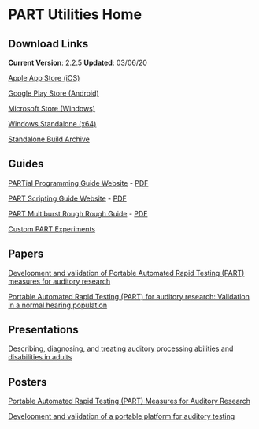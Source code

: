 # PART Utilities Home

## Download Links

**Current Version**: 2.2.5 
**Updated**: 03/06/20

[Apple App Store (iOS)](https://itunes.apple.com/us/app/p-a-r-t/id1126512332?platform=ipad)

[Google Play Store (Android)](https://play.google.com/store/apps/details?id=com.ucr.part)

[Microsoft Store (Windows)](https://www.microsoft.com/store/productId/9N5C67G35FT4)

[Windows Standalone (x64)](https://braingamecentergamefiles.s3-us-west-1.amazonaws.com/PART/Builds/PART_2.2.5_WINx64.zip)

[Standalone Build Archive](StandaloneArchive.md)

## Guides

[PARTial Programming Guide Website](PARTial_Programming_Guide.md) - [PDF](PARTial_Programming_Guide.pdf)

[PART Scripting Guide Website](PARTScriptingGuide.md) - [PDF](PARTScriptingGuide.pdf)

[PART Multiburst Rough Rough Guide](PART_Multiburst.md) - [PDF](PART_Multiburst.pdf)

[Custom PART Experiments](CustomExperiments.md)

## Papers

[Development and validation of Portable Automated Rapid Testing (PART) measures for auditory research](Papers/Gallun_et_al_2018_POMA_Development_of_PART.pdf)

[Portable Automated Rapid Testing (PART) for auditory research: Validation in a normal hearing population](https://www.biorxiv.org/content/10.1101/2020.01.08.899088v1)

## Presentations

[Describing, diagnosing, and treating auditory processing abilities and disabilities in adults](Presentations/Gallun_ASHA_2018_Short_Course.pdf)

## Posters

[Portable Automated Rapid Testing (PART) Measures for Auditory Research](Posters/ASA_2018_Minneapolis_PARTners_Final_May_2018.pdf)

[Development and validation of a portable platform for auditory testing](Posters/ASA_NOLA_2017_Gallun_et_al_iPad_psychoacoustics.pdf)
